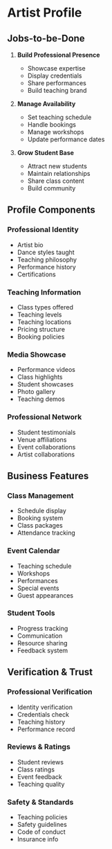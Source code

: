 # Artist Profile

## Jobs-to-be-Done

1. **Build Professional Presence**

   - Showcase expertise
   - Display credentials
   - Share performances
   - Build teaching brand

2. **Manage Availability**

   - Set teaching schedule
   - Handle bookings
   - Manage workshops
   - Update performance dates

3. **Grow Student Base**
   - Attract new students
   - Maintain relationships
   - Share class content
   - Build community

## Profile Components

### Professional Identity

- Artist bio
- Dance styles taught
- Teaching philosophy
- Performance history
- Certifications

### Teaching Information

- Class types offered
- Teaching levels
- Teaching locations
- Pricing structure
- Booking policies

### Media Showcase

- Performance videos
- Class highlights
- Student showcases
- Photo gallery
- Teaching demos

### Professional Network

- Student testimonials
- Venue affiliations
- Event collaborations
- Artist collaborations

## Business Features

### Class Management

- Schedule display
- Booking system
- Class packages
- Attendance tracking

### Event Calendar

- Teaching schedule
- Workshops
- Performances
- Special events
- Guest appearances

### Student Tools

- Progress tracking
- Communication
- Resource sharing
- Feedback system

## Verification & Trust

### Professional Verification

- Identity verification
- Credentials check
- Teaching history
- Performance record

### Reviews & Ratings

- Student reviews
- Class ratings
- Event feedback
- Teaching quality

### Safety & Standards

- Teaching policies
- Safety guidelines
- Code of conduct
- Insurance info

